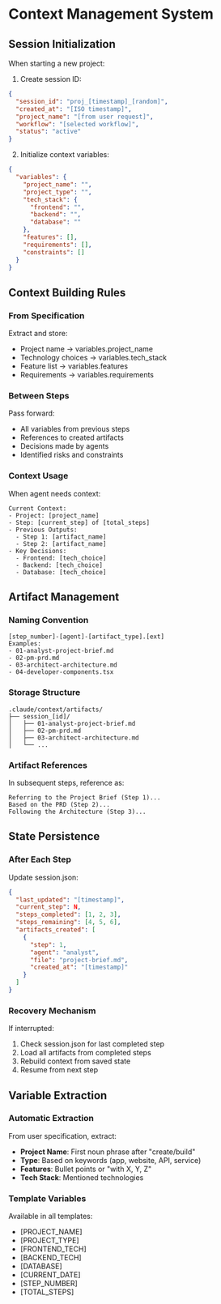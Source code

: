 # Context Management System

## Session Initialization

When starting a new project:

1. Create session ID:
```json
{
  "session_id": "proj_[timestamp]_[random]",
  "created_at": "[ISO timestamp]",
  "project_name": "[from user request]",
  "workflow": "[selected workflow]",
  "status": "active"
}
```

2. Initialize context variables:
```json
{
  "variables": {
    "project_name": "",
    "project_type": "",
    "tech_stack": {
      "frontend": "",
      "backend": "",
      "database": ""
    },
    "features": [],
    "requirements": [],
    "constraints": []
  }
}
```

## Context Building Rules

### From Specification
Extract and store:
- Project name → variables.project_name
- Technology choices → variables.tech_stack
- Feature list → variables.features
- Requirements → variables.requirements

### Between Steps
Pass forward:
- All variables from previous steps
- References to created artifacts
- Decisions made by agents
- Identified risks and constraints

### Context Usage

When agent needs context:
```
Current Context:
- Project: [project_name]
- Step: [current_step] of [total_steps]
- Previous Outputs:
  - Step 1: [artifact_name]
  - Step 2: [artifact_name]
- Key Decisions:
  - Frontend: [tech_choice]
  - Backend: [tech_choice]
  - Database: [tech_choice]
```

## Artifact Management

### Naming Convention
```
[step_number]-[agent]-[artifact_type].[ext]
Examples:
- 01-analyst-project-brief.md
- 02-pm-prd.md
- 03-architect-architecture.md
- 04-developer-components.tsx
```

### Storage Structure
```
.claude/context/artifacts/
├── session_[id]/
│   ├── 01-analyst-project-brief.md
│   ├── 02-pm-prd.md
│   ├── 03-architect-architecture.md
│   └── ...
```

### Artifact References
In subsequent steps, reference as:
```
Referring to the Project Brief (Step 1)...
Based on the PRD (Step 2)...
Following the Architecture (Step 3)...
```

## State Persistence

### After Each Step
Update session.json:
```json
{
  "last_updated": "[timestamp]",
  "current_step": N,
  "steps_completed": [1, 2, 3],
  "steps_remaining": [4, 5, 6],
  "artifacts_created": [
    {
      "step": 1,
      "agent": "analyst",
      "file": "project-brief.md",
      "created_at": "[timestamp]"
    }
  ]
}
```

### Recovery Mechanism
If interrupted:
1. Check session.json for last completed step
2. Load all artifacts from completed steps
3. Rebuild context from saved state
4. Resume from next step

## Variable Extraction

### Automatic Extraction
From user specification, extract:
- **Project Name**: First noun phrase after "create/build"
- **Type**: Based on keywords (app, website, API, service)
- **Features**: Bullet points or "with X, Y, Z"
- **Tech Stack**: Mentioned technologies

### Template Variables
Available in all templates:
- [PROJECT_NAME]
- [PROJECT_TYPE]
- [FRONTEND_TECH]
- [BACKEND_TECH]
- [DATABASE]
- [CURRENT_DATE]
- [STEP_NUMBER]
- [TOTAL_STEPS]